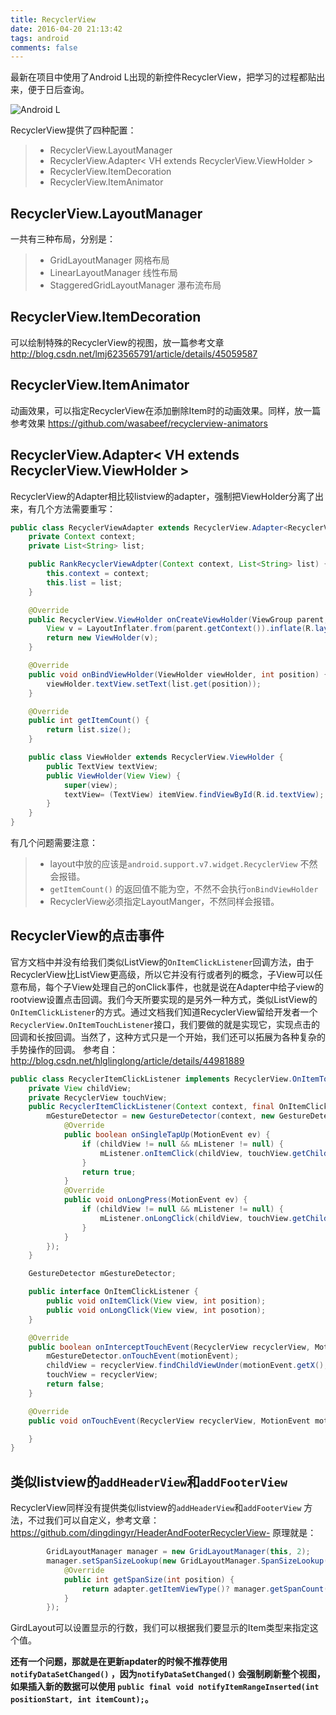 ```yaml
---
title: RecyclerView
date: 2016-04-20 21:13:42
tags: android
comments: false
---
```

最新在项目中使用了Android L出现的新控件RecyclerView，把学习的过程都贴出来，便于日后查询。

![Android L](http://img.blog.csdn.net/20160416104439646)

<!--more-->

RecyclerView提供了四种配置：
> - RecyclerView.LayoutManager
> - RecyclerView.Adapter< VH extends RecyclerView.ViewHolder >
> - RecyclerView.ItemDecoration
> - RecyclerView.ItemAnimator

##  **RecyclerView.LayoutManager**
一共有三种布局，分别是：
> - GridLayoutManager      网格布局
> - LinearLayoutManager   线性布局
> - StaggeredGridLayoutManager     瀑布流布局

##  **RecyclerView.ItemDecoration**
可以绘制特殊的RecyclerView的视图，放一篇参考文章<http://blog.csdn.net/lmj623565791/article/details/45059587>

## **RecyclerView.ItemAnimator**
动画效果，可以指定RecyclerView在添加删除Item时的动画效果。同样，放一篇参考效果
<https://github.com/wasabeef/recyclerview-animators>

## **RecyclerView.Adapter< VH extends RecyclerView.ViewHolder >**
RecyclerView的Adapter相比较listview的adapter，强制把ViewHolder分离了出来，有几个方法需要重写：
```java
public class RecyclerViewAdapter extends RecyclerView.Adapter<RecyclerViewAdapter.ViewHolder> {
    private Context context;
    private List<String> list;

    public RankRecyclerViewAdpter(Context context, List<String> list) {
        this.context = context;
        this.list = list;
    }

    @Override
    public RecyclerView.ViewHolder onCreateViewHolder(ViewGroup parent, int viewType) {
        View v = LayoutInflater.from(parent.getContext()).inflate(R.layout.item_layout, parent, false);
        return new ViewHolder(v);
    }

    @Override
    public void onBindViewHolder(ViewHolder viewHolder, int position) {
        viewHolder.textView.setText(list.get(position));
    }

    @Override
    public int getItemCount() {
        return list.size();
    }

    public class ViewHolder extends RecyclerView.ViewHolder {
        public TextView textView;
        public ViewHolder(View View) {
            super(view);
            textView= (TextView) itemView.findViewById(R.id.textView);
        }
    }
}
```

有几个问题需要注意：
> - layout中放的应该是`android.support.v7.widget.RecyclerView` 不然会报错。
> - `getItemCount()` 的返回值不能为空，不然不会执行`onBindViewHolder`
> - RecyclerView必须指定LayoutManger，不然同样会报错。

## **RecyclerView的点击事件**
官方文档中并没有给我们类似ListView的`OnItemClickListener`回调方法，由于RecyclerView比ListView更高级，所以它并没有行或者列的概念，子View可以任意布局，每个子View处理自己的onClick事件，也就是说在Adapter中给子view的rootview设置点击回调。我们今天所要实现的是另外一种方式，类似ListView的`OnItemClickListener`的方式。通过文档我们知道RecyclerView留给开发者一个`RecyclerView.OnItemTouchListener`接口，我们要做的就是实现它，实现点击的回调和长按回调。当然了，这种方式只是一个开始，我们还可以拓展为各种复杂的手势操作的回调。
参考自：<http://blog.csdn.net/hlglinglong/article/details/44981889>
```java
public class RecyclerItemClickListener implements RecyclerView.OnItemTouchListener{  
    private View childView;  
    private RecyclerView touchView;  
    public RecyclerItemClickListener(Context context, final OnItemClickListener mListener) {  
        mGestureDetector = new GestureDetector(context, new GestureDetector.SimpleOnGestureListener(){  
            @Override  
            public boolean onSingleTapUp(MotionEvent ev) {  
                if (childView != null && mListener != null) {  
                    mListener.onItemClick(childView, touchView.getChildPosition(childView));  
                }  
                return true;  
            }  
            @Override  
            public void onLongPress(MotionEvent ev) {  
                if (childView != null && mListener != null) {  
                    mListener.onLongClick(childView, touchView.getChildPosition(childView));  
                }  
            }  
        });  
    }  

    GestureDetector mGestureDetector;  

    public interface OnItemClickListener {  
        public void onItemClick(View view, int position);  
        public void onLongClick(View view, int posotion);  
    }  

    @Override  
    public boolean onInterceptTouchEvent(RecyclerView recyclerView, MotionEvent motionEvent) {  
        mGestureDetector.onTouchEvent(motionEvent);  
        childView = recyclerView.findChildViewUnder(motionEvent.getX(), motionEvent.getY());  
        touchView = recyclerView;  
        return false;  
    }  

    @Override  
    public void onTouchEvent(RecyclerView recyclerView, MotionEvent motionEvent) {  

    }  
}
```

## **类似listview的`addHeaderView`和`addFooterView`**

RecyclerView同样没有提供类似listview的`addHeaderView`和`addFooterView` 方法，不过我们可以自定义，参考文章：
<https://github.com/dingdingyr/HeaderAndFooterRecyclerView->
原理就是：
```java
		GridLayoutManager manager = new GridLayoutManager(this, 2);
        manager.setSpanSizeLookup(new GridLayoutManager.SpanSizeLookup() {
            @Override
            public int getSpanSize(int position) {
                return adapter.getItemViewType()? manager.getSpanCount() : 1;
            }
        });
```
GirdLayout可以设置显示的行数，我们可以根据我们要显示的Item类型来指定这个值。

**还有一个问题，那就是在更新apdater的时候不推荐使用`notifyDataSetChanged()` ，因为`notifyDataSetChanged()` 会强制刷新整个视图，如果插入新的数据可以使用 `public final void notifyItemRangeInserted(int positionStart, int itemCount);`。**
